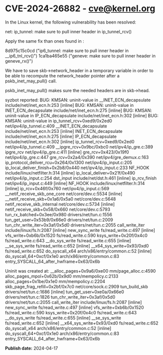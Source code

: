 # CVE-2024-26882 - cve@kernel.org

In the Linux kernel, the following vulnerability has been resolved:

net: ip_tunnel: make sure to pull inner header in ip_tunnel_rcv()

Apply the same fix than ones found in :

8d975c15c0cd ("ip6_tunnel: make sure to pull inner header in __ip6_tnl_rcv()")
1ca1ba465e55 ("geneve: make sure to pull inner header in geneve_rx()")

We have to save skb->network_header in a temporary variable
in order to be able to recompute the network_header pointer
after a pskb_inet_may_pull() call.

pskb_inet_may_pull() makes sure the needed headers are in skb->head.

syzbot reported:
BUG: KMSAN: uninit-value in __INET_ECN_decapsulate include/net/inet_ecn.h:253 [inline]
 BUG: KMSAN: uninit-value in INET_ECN_decapsulate include/net/inet_ecn.h:275 [inline]
 BUG: KMSAN: uninit-value in IP_ECN_decapsulate include/net/inet_ecn.h:302 [inline]
 BUG: KMSAN: uninit-value in ip_tunnel_rcv+0xed9/0x2ed0 net/ipv4/ip_tunnel.c:409
  __INET_ECN_decapsulate include/net/inet_ecn.h:253 [inline]
  INET_ECN_decapsulate include/net/inet_ecn.h:275 [inline]
  IP_ECN_decapsulate include/net/inet_ecn.h:302 [inline]
  ip_tunnel_rcv+0xed9/0x2ed0 net/ipv4/ip_tunnel.c:409
  __ipgre_rcv+0x9bc/0xbc0 net/ipv4/ip_gre.c:389
  ipgre_rcv net/ipv4/ip_gre.c:411 [inline]
  gre_rcv+0x423/0x19f0 net/ipv4/ip_gre.c:447
  gre_rcv+0x2a4/0x390 net/ipv4/gre_demux.c:163
  ip_protocol_deliver_rcu+0x264/0x1300 net/ipv4/ip_input.c:205
  ip_local_deliver_finish+0x2b8/0x440 net/ipv4/ip_input.c:233
  NF_HOOK include/linux/netfilter.h:314 [inline]
  ip_local_deliver+0x21f/0x490 net/ipv4/ip_input.c:254
  dst_input include/net/dst.h:461 [inline]
  ip_rcv_finish net/ipv4/ip_input.c:449 [inline]
  NF_HOOK include/linux/netfilter.h:314 [inline]
  ip_rcv+0x46f/0x760 net/ipv4/ip_input.c:569
  __netif_receive_skb_one_core net/core/dev.c:5534 [inline]
  __netif_receive_skb+0x1a6/0x5a0 net/core/dev.c:5648
  netif_receive_skb_internal net/core/dev.c:5734 [inline]
  netif_receive_skb+0x58/0x660 net/core/dev.c:5793
  tun_rx_batched+0x3ee/0x980 drivers/net/tun.c:1556
  tun_get_user+0x53b9/0x66e0 drivers/net/tun.c:2009
  tun_chr_write_iter+0x3af/0x5d0 drivers/net/tun.c:2055
  call_write_iter include/linux/fs.h:2087 [inline]
  new_sync_write fs/read_write.c:497 [inline]
  vfs_write+0xb6b/0x1520 fs/read_write.c:590
  ksys_write+0x20f/0x4c0 fs/read_write.c:643
  __do_sys_write fs/read_write.c:655 [inline]
  __se_sys_write fs/read_write.c:652 [inline]
  __x64_sys_write+0x93/0xd0 fs/read_write.c:652
  do_syscall_x64 arch/x86/entry/common.c:52 [inline]
  do_syscall_64+0xcf/0x1e0 arch/x86/entry/common.c:83
 entry_SYSCALL_64_after_hwframe+0x63/0x6b

Uninit was created at:
  __alloc_pages+0x9a6/0xe00 mm/page_alloc.c:4590
  alloc_pages_mpol+0x62b/0x9d0 mm/mempolicy.c:2133
  alloc_pages+0x1be/0x1e0 mm/mempolicy.c:2204
  skb_page_frag_refill+0x2bf/0x7c0 net/core/sock.c:2909
  tun_build_skb drivers/net/tun.c:1686 [inline]
  tun_get_user+0xe0a/0x66e0 drivers/net/tun.c:1826
  tun_chr_write_iter+0x3af/0x5d0 drivers/net/tun.c:2055
  call_write_iter include/linux/fs.h:2087 [inline]
  new_sync_write fs/read_write.c:497 [inline]
  vfs_write+0xb6b/0x1520 fs/read_write.c:590
  ksys_write+0x20f/0x4c0 fs/read_write.c:643
  __do_sys_write fs/read_write.c:655 [inline]
  __se_sys_write fs/read_write.c:652 [inline]
  __x64_sys_write+0x93/0xd0 fs/read_write.c:652
  do_syscall_x64 arch/x86/entry/common.c:52 [inline]
  do_syscall_64+0xcf/0x1e0 arch/x86/entry/common.c:83
 entry_SYSCALL_64_after_hwframe+0x63/0x6b

**Publish date:** 2024-04-17
